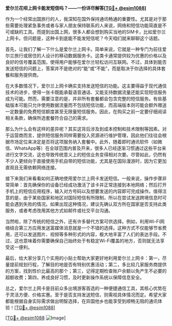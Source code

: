 **爱尔兰花呗上网卡能发短信吗？——一份详尽解答[[TG💪+ @esim1088](https://t.me/s/esim1088)]**

作为一个经常出国旅行的人，我深知在国外保持通讯畅通的重要性。尤其是对于那些需要处理紧急事务或者与家人朋友保持联系的人来说，网络和短信功能简直是不可或缺的工具。而提到出国上网，很多人都会想到购买当地的SIM卡，比如爱尔兰上网卡。但问题是，这种卡到底能不能发短信呢？今天咱们就来聊聊这个话题。

首先，让我们了解一下什么是爱尔兰上网卡。简单来说，它就是一种专门为前往爱尔兰旅行或居住的人设计的移动数据服务卡。这类卡通常提供较为优惠的价格以及良好的信号覆盖范围，使得用户能够在爱尔兰轻松访问互联网。不过，具体到能否发送短信的问题上，答案并不是绝对的“能”或“不能”，而是取决于你选择的具体套餐和服务提供商。

在大多数情况下，爱尔兰上网卡确实支持发送短信的功能。这主要得益于现代通信技术的进步，使得一张卡既能承载语音通话、又能支持数据流量还能实现短信服务成为可能。然而，需要注意的是，并非所有套餐都会包含完整的短信服务。有些基础版本可能只允许使用数据流量而不包括短信功能，而高端版本则可能会额外赠送一定数量的免费短信额度甚至无限量短信服务。因此，在购买之前一定要仔细阅读相关条款，确保所选套餐符合自己的需求。

那么为什么会有这样的差异呢？其实这背后涉及到成本控制和技术限制等因素。对于运营商而言，提供短信服务同样需要投入资源进行维护管理，因此他们往往会根据市场定位来决定是否将这项服务纳入套餐中。此外，随着即时通讯软件（如微信、WhatsApp等）在全球范围内普及开来，很多人已经逐渐习惯通过这些平台来进行文字交流，这也导致传统意义上的短信业务变得相对次要。尽管如此，仍然有不少人更倾向于直接使用手机自带的短信功能，尤其是在国际漫游时，因为它更加直观且无需依赖网络连接。

接下来我们来看看如何正确地使用爱尔兰上网卡发送短信。一般来说，操作步骤非常简单：首先确保你的设备已经成功激活了该卡并正常连接到本地网络；然后打开手机上的短信应用程序，输入对方号码以及想要发送的内容即可完成操作。值得注意的是，由于某些国家和地区对国际短信有所限制，所以在尝试发送跨境信息时可能会遇到失败的情况。如果出现这种情况，建议先确认双方所在国家是否支持此类服务，或者考虑改用其他方式如邮件或社交平台沟通。

当然啦，除了传统的短信之外，还有许多替代方案可供选择。例如，利用Wi-Fi网络结合第三方应用发送富媒体消息就是一个不错的选择。这种方式不仅能够节省费用，还可以发送图片、视频等多种形式的内容，极大地丰富了人们的表达手段。不过，这也意味着你需要确保自己始终处于有稳定Wi-Fi覆盖的地方，否则就无法享受这一便利。

最后，给大家分享几个实用的小贴士帮助大家更好地利用爱尔兰上网卡：第一，尽量提前规划行程，了解目的地是否有特别优惠活动；第二，多比较几家服务商提供的方案，找到性价比最高的那个；第三，记得定期检查账户余额以免产生不必要的超额收费；第四，养成良好习惯，及时更新操作系统以保障信息安全。

总之，爱尔兰上网卡是目前众多出境游客首选的一种便捷通信工具，其核心优势在于灵活方便、价格实惠。至于是否支持发送短信，则需视具体情况而定。希望大家都能根据自身实际需求做出明智选择，在异国他乡也能享受到顺畅无阻的通讯体验！[[TG💪+ @esim1088](https://t.me/s/esim1088)] 

[[TG💪+ @esim1088](https://t.me/s/esim1088) ![Image](https://i.postimg.cc/4NQfJmqS/Snipaste-2025-05-13-00-14-12.png)]